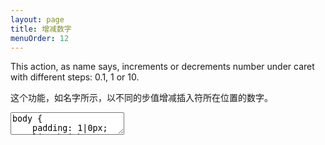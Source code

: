 ```yaml
---
layout: page
title: 增减数字
menuOrder: 12
---
```

This action, as name says, increments or decrements number under caret with different steps: 0.1, 1 or 10.

这个功能，如名字所示，以不同的步值增减插入符所在位置的数字。

<textarea class="movie-def">
body {
	padding: 1|0px;
	line-height: 1.7;
	width: 100%;
}
@@@
run: {command: 'emmet.increment_number_by_1', times: 6} ::: “Increment by 1” (Ctrl-↑)<br />“Decrement by 1” (Ctrl-↓)
wait: 1000
moveTo: 2:20
wait: 1000
run: {command: 'emmet.increment_number_by_01', times: 6} ::: “Increment by 0.1” (Alt-↑)<br />“Decrement by 0.1” (Alt-↓)
wait: 1000
moveTo: 3:12
run: {command: 'emmet.increment_number_by_10', times: 6} ::: “Increment by 10” (Ctrl-Alt-↑)<br />“Decrement by 10” (Ctrl-Alt-↓)
@@@
mode: text/css
</textarea>